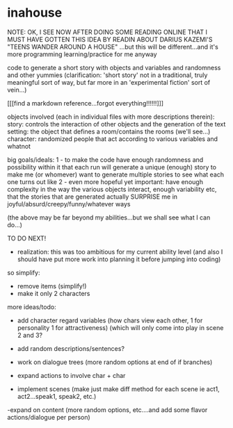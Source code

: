 # inahouse

NOTE:  OK, I SEE NOW AFTER DOING SOME READING ONLINE THAT I MUST HAVE GOTTEN THIS
IDEA BY READIN ABOUT DARIUS KAZEMI'S "TEENS WANDER AROUND A HOUSE"
...but this will be different...and it's more programming learning/practice for me anyway

code to generate a short story with objects and variables and randomness and other yummies
(clarification:  'short story' not in a traditional, truly meaningful sort of way, 
but far more in an 'experimental fiction' sort of vein...)

[[[find a markdown reference...forgot everything!!!!!!]]]

objects involved (each in individual files with more descriptions therein):
story: controls the interaction of other objects and the generation of the text
setting: the object that defines a room/contains the rooms (we'll see...)
character: randomized people that act according to various variables and whatnot

big goals/ideals: 
1 - to make the code have enough randomness and possibility within it that 
each run will generate a unique (enough) story to make me (or whomever) want to 
generate multiple stories to see what each one turns out like
2 - even more hopeful yet important: have enough complexity in the way the various
objects interact, enough variability etc, that the stories that are generated
actually SURPRISE me in joyful/absurd/creepy/funny/whatever ways

(the above may be far beyond my abilities...but we shall see what I can do...)




TO DO NEXT!

- realization: this was too ambitious for my current ability level
(and also I should have put more work into planning it before jumping into coding)

so simplify:
- remove items (simplify!)
- make it only 2 characters


more ideas/todo:
- add character regard variables (how chars view each other, 1 for personality 1 for attractiveness)
(which will only come into play in scene 2 and 3?
- add random descriptions/sentences?
- work on dialogue trees (more random options at end of if branches)
- expand actions to involve char + char

- implement scenes (make just make diff method for each scene ie act1, act2...speak1, speak2, etc.)

-expand on content (more random options, etc....and add some flavor actions/dialogue per person)
